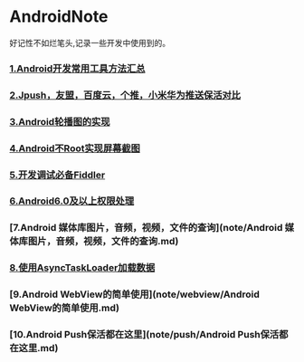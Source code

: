 # AndroidNote
好记性不如烂笔头,记录一些开发中使用到的。

### [1.Android开发常用工具方法汇总](note/Android开发中一些常用的工具方法.md)
### [2.Jpush，友盟，百度云，个推，小米华为推送保活对比](note/JPush，友盟，百度云，个推Push服务在保活上的对比.md)
### [3.Android轮播图的实现](note/LoopSwitch/LoopSwitch.md)
### [4.Android不Root实现屏幕截图](note/Android不Root实现屏幕截图.md)
### [5.开发调试必备Fiddler](note/开发调试必备Fiddler.md)
### [6.Android6.0及以上权限处理](note/Android6.0及以上权限处理.md)
### [7.Android 媒体库图片，音频，视频，文件的查询](note/Android 媒体库图片，音频，视频，文件的查询.md)
### [8.使用AsyncTaskLoader加载数据](note/使用AsyncTaskLoader加载数据.md)
### [9.Android WebView的简单使用](note/webview/Android WebView的简单使用.md)
### [10.Android Push保活都在这里](note/push/Android Push保活都在这里.md)


